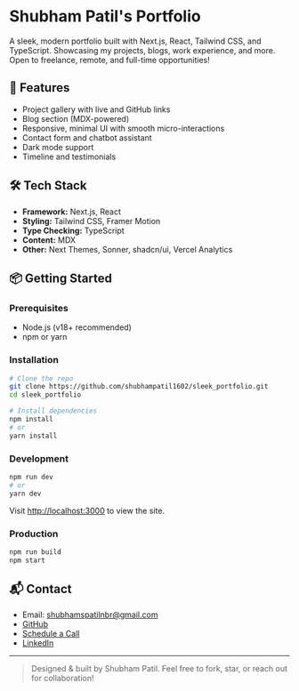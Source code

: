 # Shubham Patil's Portfolio

A sleek, modern portfolio built with Next.js, React, Tailwind CSS, and TypeScript. Showcasing my projects, blogs, work experience, and more. Open to freelance, remote, and full-time opportunities!

## 🚀 Features

- Project gallery with live and GitHub links
- Blog section (MDX-powered)
- Responsive, minimal UI with smooth micro-interactions
- Contact form and chatbot assistant
- Dark mode support
- Timeline and testimonials

## 🛠️ Tech Stack

- **Framework:** Next.js, React
- **Styling:** Tailwind CSS, Framer Motion
- **Type Checking:** TypeScript
- **Content:** MDX
- **Other:** Next Themes, Sonner, shadcn/ui, Vercel Analytics

## 📦 Getting Started

### Prerequisites

- Node.js (v18+ recommended)
- npm or yarn

### Installation

```bash
# Clone the repo
git clone https://github.com/shubhampatil1602/sleek_portfolio.git
cd sleek_portfolio

# Install dependencies
npm install
# or
yarn install
```

### Development

```bash
npm run dev
# or
yarn dev
```

Visit [http://localhost:3000](http://localhost:3000) to view the site.

### Production

```bash
npm run build
npm start
```

## 📬 Contact

- Email: shubhamspatilnbr@gmail.com
- [GitHub](https://github.com/shubhampatil1602)
- [Schedule a Call](https://cal.com/shubhampatil1602/15min)
- [LinkedIn](https://linkedin.com/in/shubhmpatil/)

---

> Designed & built by Shubham Patil. Feel free to fork, star, or reach out for collaboration!
